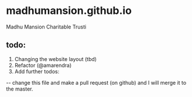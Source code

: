 # madhumansion.github.io
Madhu Mansion Charitable Trusti

## todo:

1. Changing the website layout (tbd)
2. Refactor (@amarendra)
3. Add further todos:

-- change this file and make a pull request (on github) and I will merge it to the master.
